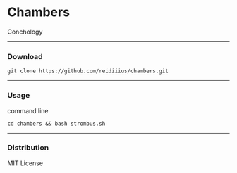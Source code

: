 # Chambers
Conchology

---

### Download

    git clone https://github.com/reidiiius/chambers.git

---

### Usage
command line

    cd chambers && bash strombus.sh

---

### Distribution
MIT License


